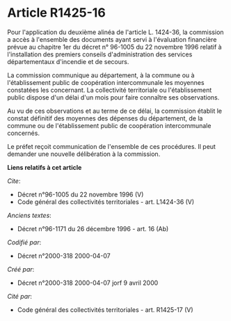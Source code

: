 # Article R1425-16

Pour l'application du deuxième alinéa de l'article L. 1424-36, la commission a accès à l'ensemble des documents ayant servi à
l'évaluation financière prévue au chapitre 1er du décret n° 96-1005 du 22 novembre 1996 relatif à l'installation des premiers
conseils d'administration des services départementaux d'incendie et de secours. 

La commission communique au département, à la commune ou à l'établissement public de coopération intercommunale les moyennes
constatées les concernant. La collectivité territoriale ou l'établissement public dispose d'un délai d'un mois pour faire
connaître ses observations. 

Au vu de ces observations et au terme de ce délai, la commission établit le constat définitif des moyennes des dépenses du
département, de la commune ou de l'établissement public de coopération intercommunale concernés. 

Le préfet reçoit communication de l'ensemble de ces procédures. Il peut demander une nouvelle délibération à la commission.

**Liens relatifs à cet article**

_Cite_:

  - Décret n°96-1005 du 22 novembre 1996 (V)
  - Code général des collectivités territoriales - art. L1424-36 (V)

_Anciens textes_:

  - Décret n°96-1171 du 26 décembre 1996 - art. 16 (Ab)

_Codifié par_:

  - Décret n°2000-318 2000-04-07

_Créé par_:

  - Décret n°2000-318 2000-04-07 jorf 9 avril 2000

_Cité par_:

  - Code général des collectivités territoriales - art. R1425-17 (V)
